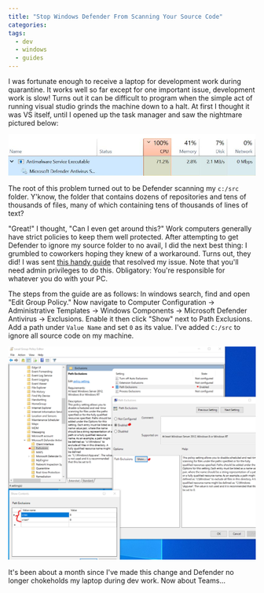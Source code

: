 ```yaml
---
title: "Stop Windows Defender From Scanning Your Source Code"
categories:
tags:
  - dev
  - windows
  - guides
---
```


I was fortunate enough to receive a laptop for development work during quarantine. It works well so far except for one important issue, development work is slow! Turns out it can be difficult to program when the simple act of running visual studio grinds the machine down to a halt. At first I thought it was VS itself, until I opened up the task manager and saw the nightmare pictured below:

![](../assets/images/defender-scanning-01.jpg)

The root of this problem turned out to be Defender scanning my `c:/src` folder. Y'know, the folder that contains dozens of repositories and tens of thousands of files, many of which containing tens of thousands of lines of text?

"Great!" I thought, "Can I even get around this?" Work computers generally have strict policies to keep them well protected. After attempting to get Defender to ignore my source folder to no avail, I did the next best thing: I grumbled to coworkers hoping they knew of a workaround. Turns out, they did! I was sent [this handy guide](https://docs.microsoft.com/en-us/windows/security/threat-protection/microsoft-defender-antivirus/configure-extension-file-exclusions-microsoft-defender-antivirus#use-group-policy-to-configure-folder-or-file-extension-exclusions) that resolved my issue. Note that you'll need admin privileges to do this. Obligatory: You're responsible for whatever you do with your PC.

The steps from the guide are as follows: In windows search, find and open "Edit Group Policy." Now navigate to Computer Configuration → Administrative Templates → Windows Components → Microsoft Defender Antivirus → Exclusions. Enable it then click "Show" next to Path Exclusions. Add a path under `Value Name` and set `0` as its value. I've added `C:/src` to ignore all source code on my machine.

![](../assets/images/defender-scanning-02.png)

It's been about a month since I've made this change and Defender no longer chokeholds my laptop during dev work. Now about Teams...